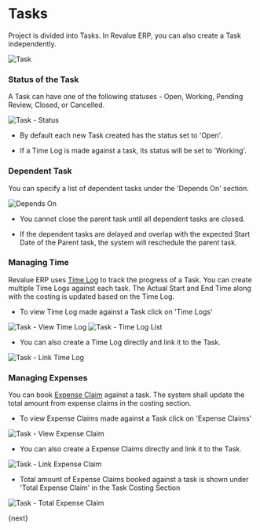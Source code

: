 # Tasks

Project is divided into Tasks. 
In Revalue ERP, you can also create a Task independently.

<img class="screenshot" alt="Task" src="{{docs_base_url}}/assets/img/project/task.png">

### Status of the Task

A Task can have one of the following statuses - Open, Working, Pending Review, Closed, or Cancelled.

<img class="screenshot" alt="Task - Status" src="{{docs_base_url}}/assets/img/project/task_status.png">

* By default each new Task created has the status set to 'Open'.

* If a Time Log is made against a task, its status will be set to 'Working'.

### Dependent Task

You can specify a list of dependent tasks under the 'Depends On' section.

<img class="screenshot" alt="Depends On" src="{{docs_base_url}}/assets/img/project/task_depends_on.png">

* You cannot close the parent task until all dependent tasks are closed.

* If the dependent tasks are delayed and overlap with the expected Start Date of the Parent task, the system will reschedule the parent task.

### Managing Time

Revalue ERP uses [Time Log](/docs/user/manual/en/projects/time-log.html) to track the progress of a Task.
You can create multiple Time Logs against each task.
The Actual Start and End Time along with the costing is updated based on the Time Log.

* To view Time Log made against a Task click on 'Time Logs'

<img class="screenshot" alt="Task - View Time Log" src="{{docs_base_url}}/assets/img/project/task_view_time_log.png">

<img class="screenshot" alt="Task - Time Log List" src="{{docs_base_url}}/assets/img/project/task_time_log_list.png">

* You can also create a Time Log directly and link it to the Task.

<img class="screenshot" alt="Task - Link Time Log" src="{{docs_base_url}}/assets/img/project/task_time_log_link.png">

### Managing Expenses

You can book [Expense Claim](/docs/user/manual/en/human-resources/expense-claim.html) against a task.
The system shall update the total amount from expense claims in the costing section.

* To view Expense Claims made against a Task click on 'Expense Claims'

<img class="screenshot" alt="Task - View Expense Claim" src="{{docs_base_url}}/assets/img/project/task_view_expense_claim.png">

* You can also create a Expense Claims directly and link it to the Task.

<img class="screenshot" alt="Task - Link Expense Claim" src="{{docs_base_url}}/assets/img/project/task_expense_claim_link.png">

* Total amount of Expense Claims booked against a task is shown under 'Total Expense Claim' in the Task Costing Section

<img class="screenshot" alt="Task - Total Expense Claim" src="{{docs_base_url}}/assets/img/project/task_total_expense_claim.png">

{next}
